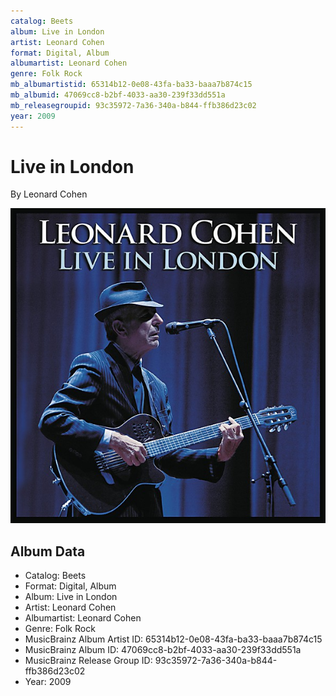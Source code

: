 ```yaml
---
catalog: Beets
album: Live in London
artist: Leonard Cohen
format: Digital, Album
albumartist: Leonard Cohen
genre: Folk Rock
mb_albumartistid: 65314b12-0e08-43fa-ba33-baaa7b874c15
mb_albumid: 47069cc8-b2bf-4033-aa30-239f33dd551a
mb_releasegroupid: 93c35972-7a36-340a-b844-ffb386d23c02
year: 2009
---
```


# Live in London

By Leonard Cohen

![](../../assets/beetscovers/Leonard_Cohen-Live_in_London.jpg)

## Album Data

- Catalog: Beets
- Format: Digital, Album
- Album: Live in London
- Artist: Leonard Cohen
- Albumartist: Leonard Cohen
- Genre: Folk Rock
- MusicBrainz Album Artist ID: 65314b12-0e08-43fa-ba33-baaa7b874c15
- MusicBrainz Album ID: 47069cc8-b2bf-4033-aa30-239f33dd551a
- MusicBrainz Release Group ID: 93c35972-7a36-340a-b844-ffb386d23c02
- Year: 2009

